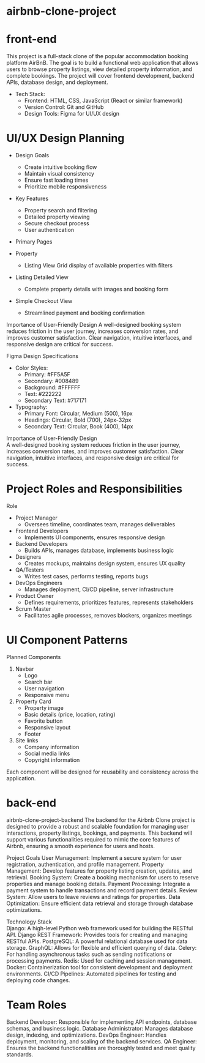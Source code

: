 # airbnb-clone-project
# front-end
This project is a full-stack clone of the popular accommodation booking platform AirBnB. The goal is to build a functional web application that allows users to browse property listings, view detailed property information, and complete bookings. The project will cover frontend development, backend APIs, database design, and deployment.
* Tech Stack:
   * Frontend: HTML, CSS, JavaScript (React or similar framework)
   * Version Control: Git and GitHub
   * Design Tools: Figma for UI/UX design
# UI/UX Design Planning
* Design Goals
  * Create intuitive booking flow
  * Maintain visual consistency
  * Ensure fast loading times
  * Prioritize mobile responsiveness
* Key Features
  * Property search and filtering
  * Detailed property viewing
  * Secure checkout process
  * User authentication
  
* Primary Pages            
 * Property
   * Listing View	Grid display of available properties with filters
 * Listing Detailed View
   * Complete property details with images and booking form
 * Simple Checkout View
   * Streamlined payment and booking confirmation

Importance of User-Friendly Design
A well-designed booking system reduces friction in the user journey, increases conversion rates, and improves customer satisfaction. Clear navigation, intuitive interfaces, and responsive design are critical for success.     

Figma Design Specifications
* Color Styles:
   * Primary: #FF5A5F
   * Secondary: #008489
   * Background: #FFFFFF
   * Text: #222222
   * Secondary Text: #717171
* Typography:
   * Primary Font: Circular, Medium (500), 16px
   * Headings: Circular, Bold (700), 24px-32px
   * Secondary Text: Circular, Book (400), 14px

Importance of User-Friendly Design        
A well-designed booking system reduces friction in the user journey, increases conversion rates, and improves customer satisfaction. Clear navigation, intuitive interfaces, and responsive design are critical for success.

# Project Roles and Responsibilities
Role    	   
* Project Manager
    * Oversees timeline, coordinates team, manages deliverables
* Frontend Developers
    * Implements UI components, ensures responsive design
* Backend Developers
    * Builds APIs, manages database, implements business logic
* Designers
    * Creates mockups, maintains design system, ensures UX quality
* QA/Testers
    * Writes test cases, performs testing, reports bugs
* DevOps Engineers
    * Manages deployment, CI/CD pipeline, server infrastructure
* Product Owner
    * Defines requirements, prioritizes features, represents stakeholders
* Scrum Master
    * Facilitates agile processes, removes blockers, organizes meetings
      
# UI Component Patterns
Planned Components
1. Navbar
    * Logo
    * Search bar
    * User navigation
    * Responsive menu
2. Property Card
    * Property image
    * Basic details (price, location, rating)
    * Favorite button
    * Responsive layout
    * Footer
3. Site links
    * Company information
    * Social media links
   *  Copyright information
     
Each component will be designed for reusability and consistency across the application.

# back-end 
airbnb-clone-project-backend
The backend for the Airbnb Clone project is designed to provide a robust and scalable foundation for managing user interactions, property listings, bookings, and payments. This backend will support various functionalities required to mimic the core features of Airbnb, ensuring a smooth experience for users and hosts.

Project Goals
User Management: Implement a secure system for user registration, authentication, and profile management.
Property Management: Develop features for property listing creation, updates, and retrieval.
Booking System: Create a booking mechanism for users to reserve properties and manage booking details.
Payment Processing: Integrate a payment system to handle transactions and record payment details.
Review System: Allow users to leave reviews and ratings for properties.
Data Optimization: Ensure efficient data retrieval and storage through database optimizations.         

Technology Stack    
Django: A high-level Python web framework used for building the RESTful API.
Django REST Framework: Provides tools for creating and managing RESTful APIs.
PostgreSQL: A powerful relational database used for data storage.
GraphQL: Allows for flexible and efficient querying of data.
Celery: For handling asynchronous tasks such as sending notifications or processing payments.
Redis: Used for caching and session management.
Docker: Containerization tool for consistent development and deployment environments.
CI/CD Pipelines: Automated pipelines for testing and deploying code changes.    

# Team Roles
Backend Developer: Responsible for implementing API endpoints, database schemas, and business logic.
Database Administrator: Manages database design, indexing, and optimizations.
DevOps Engineer: Handles deployment, monitoring, and scaling of the backend services.
QA Engineer: Ensures the backend functionalities are thoroughly tested and meet quality standards.



